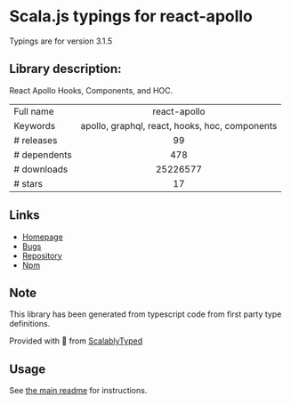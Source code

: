 
# Scala.js typings for react-apollo

Typings are for version 3.1.5

## Library description:
React Apollo Hooks, Components, and HOC.

|                    |                 |
| ------------------ | :-------------: |
| Full name          | react-apollo |
| Keywords           | apollo, graphql, react, hooks, hoc, components |
| # releases         | 99 |
| # dependents       | 478 |
| # downloads        | 25226577 |
| # stars            | 17 |

## Links
- [Homepage](https://github.com/apollographql/react-apollo#readme)
- [Bugs](https://github.com/apollographql/react-apollo/issues)
- [Repository](https://github.com/apollographql/react-apollo)
- [Npm](https://www.npmjs.com/package/react-apollo)
    


## Note
This library has been generated from typescript code from first party type definitions.

Provided with :purple_heart: from [ScalablyTyped](https://github.com/oyvindberg/ScalablyTyped)

## Usage
See [the main readme](../../readme.md) for instructions.


